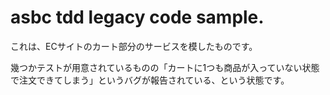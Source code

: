 # asbc tdd legacy code sample. 

これは、ECサイトのカート部分のサービスを模したものです。

幾つかテストが用意されているものの「カートに1つも商品が入っていない状態で注文できてしまう」というバグが報告されている、という状態です。




